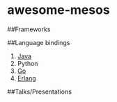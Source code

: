 awesome-mesos
=============

##Frameworks

##Language bindings

1. [Java](http://mesos.apache.org/api/latest/java/)
2. Python
3. [Go](https://github.com/mesos/mesos-go)
4. [Erlang](https://github.com/mdevilliers/erlang-mesos)

##Talks/Presentations


